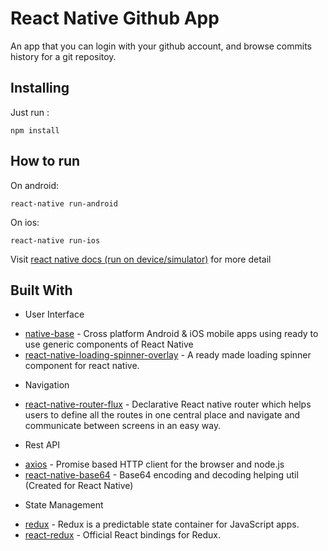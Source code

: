 # React Native Github App
An app that you can login with your github account, and browse commits history for a git repositoy.

## Installing
Just run :
```
npm install
```

## How to run
On android:
```
react-native run-android
```
On ios:
```
react-native run-ios
```
Visit [react native docs (run on device/simulator)](https://facebook.github.io/react-native/docs/running-on-device) for more detail

## Built With
- User Interface
* [native-base](https://github.com/GeekyAnts/NativeBase) - Cross platform Android & iOS mobile apps using ready to use generic components of React Native
* [react-native-loading-spinner-overlay](https://github.com/joinspontaneous/react-native-loading-spinner-overlay) - A ready made loading spinner component for react native.

- Navigation
* [react-native-router-flux](https://github.com/aksonov/react-native-router-flux) - Declarative React native router which helps users to define all the routes in one central place and navigate and communicate between screens in an easy way.

- Rest API
* [axios](https://github.com/axios/axios) - Promise based HTTP client for the browser and node.js
* [react-native-base64](https://github.com/eranbo/react-native-base64) - Base64 encoding and decoding helping util (Created for React Native)

- State Management
* [redux](https://github.com/reduxjs/redux) - Redux is a predictable state container for JavaScript apps.
* [react-redux](https://github.com/reduxjs/react-redux) - Official React bindings for Redux.